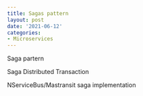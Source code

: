 ```yaml
---
title: Sagas pattern
layout: post
date: '2021-06-12'
categories:
- Microservices
---
```


Saga partern

Saga Distributed Transaction

NServiceBus/Mastransit saga implementation
